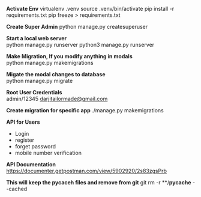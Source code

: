 **Activate Env**
virtualenv .venv
source .venv/bin/activate
pip install -r requirements.txt
pip freeze > requirements.txt

**Create Super Admin**
python manage.py createsuperuser

**Start a local web server**  <br />
python manage.py runserver
python3 manage.py runserver

**Make Migration, If you modify anything in modals**<br />
python manage.py makemigrations

**Migate the modal changes to database**<br />
python manage.py migrate

**Root User Credentials**<br />
admin/12345
darjitailormade@gmail.com

**Create migration for specific app**
./manage.py makemigrations <myapp>

**API for Users**

- Login
- register
- forget password
- mobile number verification


**API Documentation**<br />
https://documenter.getpostman.com/view/5902920/2s83zgsPrb

**This will keep the pycaceh files and remove from git**
git rm -r **/__pycache__  --cached 